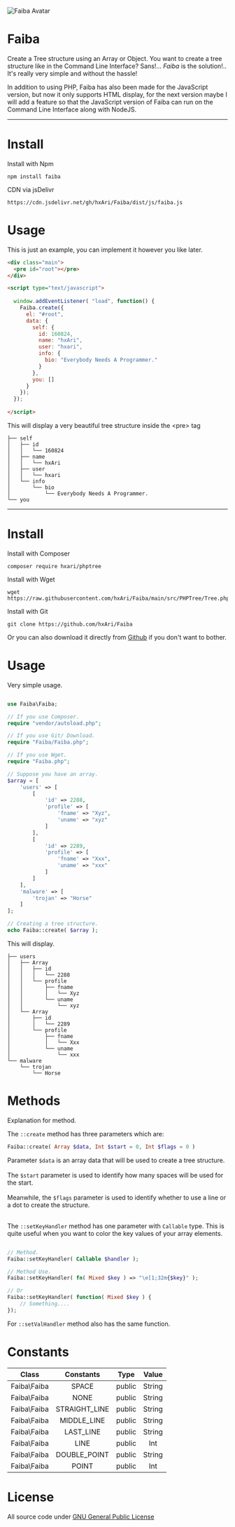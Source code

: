
![Faiba Avatar](https://raw.githubusercontent.com/hxAri/hxAri/main/assets/images/1653507345%3B50XUUPql.z.png)

# Faiba
Create a Tree structure using an Array or Object.
You want to create a tree structure like in the Command Line Interface?
Sans!... *Faiba* is the solution!.. It's really very simple and without the hassle!

In addition to using PHP, Faiba has also been made for the JavaScript version,
but now it only supports HTML display, for the next version maybe I will add a feature
so that the JavaScript version of Faiba can run on the Command Line Interface along with NodeJS.

<hr />

# Install
Install with Npm
```
npm install faiba
```
CDN via jsDelivr
```
https://cdn.jsdelivr.net/gh/hxAri/Faiba/dist/js/faiba.js
```

# Usage
This is just an example, you can implement it however you like later.
```html
<div class="main">
  <pre id="root"></pre>
</div>

<script type="text/javascript">
  
  window.addEventListener( "load", function() {
    Faiba.create({
      el: "#root",
      data: {
        self: {
          id: 160824,
          name: "hxAri",
          user: "hxari",
          info: {
            bio: "Everybody Needs A Programmer."
          }
        },
        you: []
      }
    });
  });
  
</script>
```
This will display a very beautiful tree structure inside the &lt;pre&gt; tag
```
├── self
│   ├── id
│   │   └── 160824
│   ├── name
│   │   └── hxAri
│   ├── user
│   │   └── hxari
│   └── info
│       └── bio
│           └── Everybody Needs A Programmer.
└── you
```

<hr />

# Install
Install with Composer
```
composer require hxari/phptree
```
Install with Wget
```
wget https://raw.githubusercontent.com/hxAri/Faiba/main/src/PHPTree/Tree.php
```
Install with Git
```
git clone https://github.com/hxAri/Faiba
```

Or you can also download it directly from [Github](https://github.com/hxAri/PHPTree/archive/refs/heads/main.zip) if you don't want to bother.

# Usage
Very simple usage.
```php

use Faiba\Faiba;

// If you use Composer.
require "vendor/autoload.php";

// If you use Git/ Download.
require "Faiba/Faiba.php";

// If you use Wget.
require "Faiba.php";

// Suppose you have an array.
$array = [
    'users' => [
        [
            'id' => 2288,
            'profile' => [
                'fname' => "Xyz",
                'uname' => "xyz"
            ]
        ],
        [
            'id' => 2289,
            'profile' => [
                'fname' => "Xxx",
                'uname' => "xxx"
            ]
        ]
    ],
    'malware' => [
        'trojan' => "Horse"
    ]
];

// Creating a tree structure.
echo Faiba::create( $array );
```
This will display.
```
├── users
│   ├── Array
│   │   ├── id
│   │   │   └── 2288
│   │   └── profile
│   │       ├── fname
│   │       │   └── Xyz
│   │       └── uname
│   │           └── xyz
│   └── Array
│       ├── id
│       │   └── 2289
│       └── profile
│           ├── fname
│           │   └── Xxx
│           └── uname
│               └── xxx
└── malware
    └── trojan
        └── Horse
```

# Methods
Explanation for method.<br/>

The `::create` method has three parameters which are:
```php
Faiba::create( Array $data, Int $start = 0, Int $flags = 0 )
```
Parameter `$data` is an array data that will be used to create a tree structure.<br/><br/>
The `$start` parameter is used to identify how many spaces will be used for the start.<br/><br/>
Meanwhile, the `$flags` parameter is used to identify whether to use a line or a dot to create the structure.<br/><br/>

The `::setKeyHandler` method has one parameter with `Callable` type.
This is quite useful when you want to color the key values ​​of your array elements.
```php

// Method.
Faiba::setKeyHandler( Callable $handler );

// Method Use.
Faiba::setKeyHandler( fn( Mixed $key ) => "\e[1;32m{$key}" );

// Or
Faiba::setKeyHandler( function( Mixed $key ) {
    // Something....
});
```
For `::setValHandler` method also has the same function.

# Constants
**Class**|**Constants**|**Type**|**Value**
:-----:|:-----:|:-----:|:-----:
Faiba\Faiba|SPACE|public|String
Faiba\Faiba|NONE|public|String
Faiba\Faiba|STRAIGHT_LINE|public|String
Faiba\Faiba|MIDDLE_LINE|public|String
Faiba\Faiba|LAST_LINE|public|String
Faiba\Faiba|LINE|public|Int
Faiba\Faiba|DOUBLE_POINT|public|String
Faiba\Faiba|POINT|public|Int


# License
All source code under [GNU General Public License](https://github.com/hxAri/Faiba/blob/main/LICENSE)
